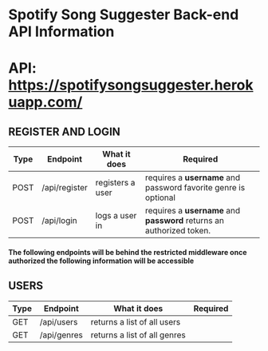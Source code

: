 # Spotify Song Suggester Back-end API Information

# API: https://spotifysongsuggester.herokuapp.com/

## REGISTER AND LOGIN
Type | Endpoint | What it does | Required
-----|--------------------|----------------------|-------------------------------------------------
POST | /api/register | registers a user     | requires a __username__ and password  favorite genre is optional
POST | /api/login    | logs a user in       | requires a __username__ and __password__ returns an authorized token.  

#### The following endpoints will be behind the restricted middleware once authorized the following information will be accessible

## USERS
Type | Endpoint | What it does | Required
------------|--------------------------------|----------------------------------------------|--------------------------------
GET         | /api/users                     | returns a list of all users                  |  
GET         | /api/genres                     | returns a list of all genres                  | 